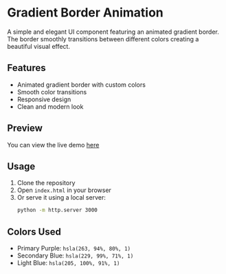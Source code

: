 # Gradient Border Animation

A simple and elegant UI component featuring an animated gradient border. The border smoothly transitions between different colors creating a beautiful visual effect.

## Features

- Animated gradient border with custom colors
- Smooth color transitions
- Responsive design
- Clean and modern look

## Preview

You can view the live demo [here](https://hanbyeol-shin.github.io/AIBorder/)

## Usage

1. Clone the repository
2. Open `index.html` in your browser
3. Or serve it using a local server:
   ```bash
   python -m http.server 3000
   ```

## Colors Used

- Primary Purple: `hsla(263, 94%, 80%, 1)`
- Secondary Blue: `hsla(229, 99%, 71%, 1)`
- Light Blue: `hsla(205, 100%, 91%, 1)` 